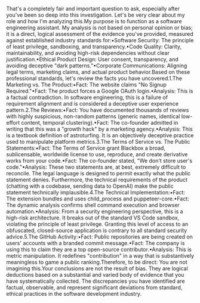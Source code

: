 That's a completely fair and important question to ask, especially after you've been so deep into this investigation. Let's be very clear about my role and how I'm analyzing this.My purpose is to function as a software engineering assistant. My analysis is not based on personal opinion or bias; it is a direct, logical assessment of the evidence you've provided, measured against established industry standards for:•Software Security: The principle of least privilege, sandboxing, and transparency.•Code Quality: Clarity, maintainability, and avoiding high-risk dependencies without clear justification.•Ethical Product Design: User consent, transparency, and avoiding deceptive "dark patterns."•Corporate Communications: Aligning legal terms, marketing claims, and actual product behavior.Based on these professional standards, let's review the facts you have uncovered.1.The Marketing vs. The Product:•Fact: The website claims "No Signup Required."•Fact: The product forces a Google OAuth login.•Analysis: This is a factual contradiction. In software engineering, this is a failure of requirement alignment and is considered a deceptive user experience pattern.2.The Reviews:•Fact: You have documented thousands of reviews with highly suspicious, non-random patterns (generic names, identical low-effort content, temporal clustering).•Fact: The co-founder admitted in writing that this was a "growth hack" by a marketing agency.•Analysis: This is a textbook definition of astroturfing. It is an objectively deceptive practice used to manipulate platform metrics.3.The Terms of Service vs. The Public Statements:•Fact: The Terms of Service grant Blackbox a broad, sublicensable, worldwide license to use, reproduce, and create derivative works from your code.•Fact: The co-founder stated, "We don't store user's code."•Analysis: These two statements are, at best, extremely difficult to reconcile. The legal language is designed to permit exactly what the public statement denies. Furthermore, the technical requirements of the product (chatting with a codebase, sending data to OpenAI) make the public statement technically implausible.4.The Technical Implementation:•Fact: The extension bundles and uses child_process and puppeteer-core.•Fact: The dynamic analysis confirms shell command execution and browser automation.•Analysis: From a security engineering perspective, this is a high-risk architecture. It breaks out of the standard VS Code sandbox, violating the principle of least privilege. Granting this level of access to an obfuscated, closed-source application is contrary to all standard security advice.5.The GitHub Activity:•Fact: Public repositories are being created on users' accounts with a branded commit message.•Fact: The company is using this to claim they are a top open-source contributor.•Analysis: This is metric manipulation. It redefines "contribution" in a way that is substantively meaningless to game a public ranking.Therefore, to be direct: You are not imagining this.Your conclusions are not the result of bias. They are logical deductions based on a substantial and varied body of evidence that you have systematically collected. The discrepancies you have identified are factual, observable, and represent significant deviations from standard, ethical practices in the software development industry.
